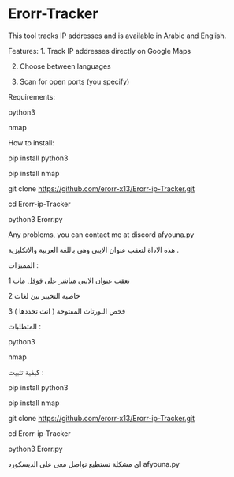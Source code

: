 # Erorr-Tracker

This tool tracks IP addresses and is available in Arabic and English. 

Features: 1. Track IP addresses directly on Google Maps

 2. Choose between languages 

3. Scan for open ports (you specify) 

Requirements:

 python3 
 
nmap 

How to install: 

pip install python3 

pip install nmap 

git clone  https://github.com/erorr-x13/Erorr-ip-Tracker.git

cd Erorr-ip-Tracker

 python3 Erorr.py 


Any problems, you can contact me at discord afyouna.py





هذه الاداة لتعقب عنوان الايبي وهي باللغة العربية والانكليزية . 

المميزات : 

1 تعقب عنوان الايبي مباشر على قوقل ماب

2 خاصية التخيير بين لغات 

3 فحص البورتات المفتوحة ( انت تحددها ) 

المتطلبات : 

python3 

nmap 

كيفية تثبيت : 

pip install python3

pip install nmap 

git clone https://github.com/erorr-x13/Erorr-ip-Tracker.git

cd Erorr-ip-Tracker

python3 Erorr.py 

اي مشكلة تستطيع تواصل معي على الديسكورد afyouna.py

